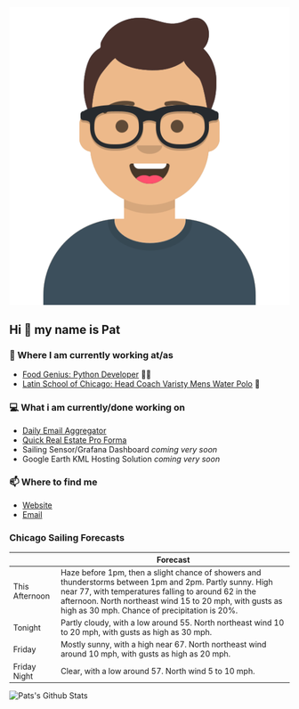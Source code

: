 [![Social banner for p-j-falconer](https://raw.githubusercontent.com/P-J-FALCONER/P-J-FALCONER/master/assets/avataaars.svg)](https://patfalconer.com/)
## Hi :wave: my name is Pat

### 💼 Where I am currently working at/as
- [Food Genius: Python Developer](https://getfoodgenius.com/) 🍔🐍
- [Latin School of Chicago: Head Coach Varisty Mens Water Polo](https://www.latinschool.org/) 🤽


### 💻 What i am currently/done working on
 - [Daily Email Aggregator](https://github.com/P-J-FALCONER/dott_daily_mail)
 - [Quick Real Estate Pro Forma](https://github.com/P-J-FALCONER/henry)
 - Sailing Sensor/Grafana Dashboard *coming very soon*
 - Google Earth KML Hosting Solution *coming very soon*

### 📫 Where to find me
 - [Website](https://patfalconer.com/)
 - [Email](mailto:patrick.j.falconer@gmail.com)


### Chicago Sailing Forecasts
|   | Forecast  |
|---|---|
| This Afternoon | Haze before 1pm, then a slight chance of showers and thunderstorms between 1pm and 2pm. Partly sunny. High near 77, with temperatures falling to around 62 in the afternoon. North northeast wind 15 to 20 mph, with gusts as high as 30 mph. Chance of precipitation is 20%. |
| Tonight | Partly cloudy, with a low around 55. North northeast wind 10 to 20 mph, with gusts as high as 30 mph. |
| Friday | Mostly sunny, with a high near 67. North northeast wind around 10 mph, with gusts as high as 20 mph. |
| Friday Night | Clear, with a low around 57. North wind 5 to 10 mph. |

![Pats's Github Stats](https://github-readme-stats.vercel.app/api?username=p-j-falconer&show_icons=true&theme=radical)
